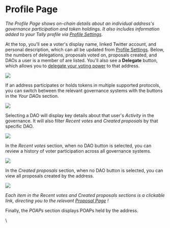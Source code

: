 # Profile Page

_The Profile Page shows on-chain details about an individual address's governance participation and token holdings. It also includes information added to your Tally profile via_ [_Profile Settings_](https://help.tally.xyz/article/41-profile-settings)_._

At the top, you'll see a voter's display name, linked Twitter account, and personal description, which can all be updated from [Profile Settings](https://help.tally.xyz/article/41-profile-settings). Below, the numbers of delegations, proposals voted on, proposals created, and DAOs a user is a member of are listed. You'll also see a **Delegate** button, which allows you to [delegate your voting power](https://help.tally.xyz/article/27-delegate-votes) to that address.

![](https://p434.p1.n0.cdn.getcloudapp.com/items/4gur6l2A/8ee8a23e-5893-49b4-962a-3cddc2395e34.jpg?v=4b662d083826acf9ddd3ea2492903764)

If an address participates or holds tokens in multiple supported protocols, you can switch between the relevant governance systems with the buttons in the _Your DAOs_ section.&#x20;

![](https://p434.p1.n0.cdn.getcloudapp.com/items/xQuwB6m0/d9f7e0e6-fe48-466c-b18e-2070043fe0bc.jpg?v=2c1c1c13ec4696827cff9d3890143240)

Selecting a DAO will display key details about that user's _Activity_ in the governance. It will also filter _Recent votes_ and _Created proposals_ by that specific DAO.

![](https://p434.p1.n0.cdn.getcloudapp.com/items/eDuXNROQ/7e6725a8-898f-4236-a49f-adad46e409a8.jpg?v=8d21deb1f63889442b5b8f784acf525f)

In the _Recent votes_ section, when no DAO button is selected, you can review a history of voter participation across all governance systems.

![](https://p434.p1.n0.cdn.getcloudapp.com/items/P8uQJGnL/ebaa52f9-821c-4dd4-b614-e15af7bba532.jpg?v=7ed9c3abaee0a74c3039008cdcb7bac8)

In the _Created proposals_ section, when no DAO button is selected, you can view all proposals created by the address.

![](https://p434.p1.n0.cdn.getcloudapp.com/items/v1uOJjKr/2a2af714-ea44-40d1-b6ea-a60acfb8f6fb.jpg?v=fff2fe1133144d6f87e961bacb770ed2)

_Each item in the Recent votes and Created proposals sections is a clickable link, directing you to the relevant_ [_Proposal Page_](https://help.tally.xyz/article/23-proposal-page) _!_

Finally, the _POAPs_ section displays POAPs held by the address.

\
